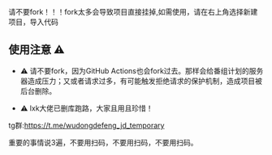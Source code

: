 请不要fork！！！fork太多会导致项目直接挂掉,如需使用，请在右上角选择新建项目，导入代码
## 使用注意 :warning:

- :warning: 请不要fork，因为GitHub Actions也会fork过去。那样会给番组计划的服务器造成压力；又或者请求过多，有可能触发拒绝请求的保护机制，造成项目被后台删除。

- :warning: lxk大佬已删库跑路，大家且用且珍惜！

tg群:https://t.me/wudongdefeng_jd_temporary


重要的事情说3遍，不要用扫码，不要用扫码，不要用扫码。
